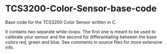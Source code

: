 # TCS3200-Color-Sensor-base-code

Base code for the TCS3200 Color Sensor written in C. 

It contains two separate while-loops. The first one is meant to be used to calibrate your sensor and the second for differantiating between the base colors red, green and blue. See comments in source files for more extensive info.  

